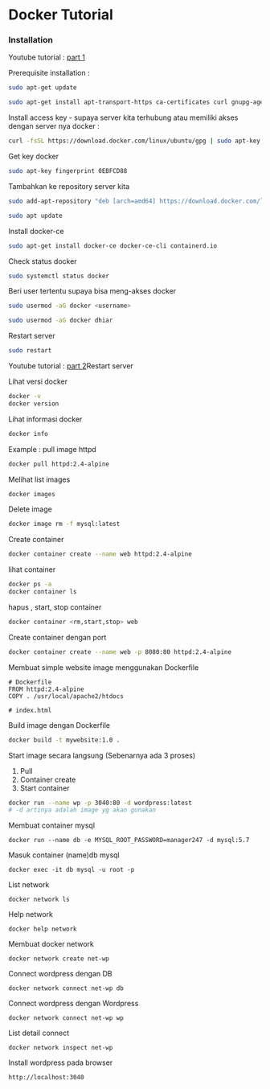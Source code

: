 # Docker Tutorial
### Installation
Youtube tutorial : [part 1](https://www.youtube.com/watch?v=9fWvbqth2NU)

Prerequisite installation :
```sh
sudo apt-get update

sudo apt-get install apt-transport-https ca-certificates curl gnupg-agent software-properties-common 

```

Install access key - supaya server kita terhubung atau memiliki akses dengan server nya docker : 
```bash
curl -fsSL https://download.docker.com/linux/ubuntu/gpg | sudo apt-key add -
```

Get key docker
```bash
sudo apt-key fingerprint 0EBFCD88
```

Tambahkan ke repository server kita
```bash
sudo add-apt-repository "deb [arch=amd64] https://download.docker.com/linux/ubuntu $(lsb_release -cs) stable"

sudo apt update
```

Install docker-ce
```bash
sudo apt-get install docker-ce docker-ce-cli containerd.io
```

Check status docker
```bash
sudo systemctl status docker
```

Beri user tertentu supaya bisa meng-akses docker
```bash
sudo usermod -aG docker <username>

sudo usermod -aG docker dhiar
```

Restart server
```bash
sudo restart
```

Youtube tutorial : [part 2](https://www.youtube.com/watch?v=aM4DPvhFBjc)Restart server

Lihat versi docker
```bash
docker -v
docker version
```

Lihat informasi docker
```bash
docker info
```

Example : pull image httpd
```bash
docker pull httpd:2.4-alpine
```

Melihat list images
```bash
docker images
```

Delete image
```bash
docker image rm -f mysql:latest
```


Create container
```bash
docker container create --name web httpd:2.4-alpine
```

lihat container
```bash
docker ps -a
docker container ls
```

hapus , start, stop container
```bash
docker container <rm,start,stop> web
```

Create container dengan port
```bash
docker container create --name web -p 8080:80 httpd:2.4-alpine
```

Membuat simple website image menggunakan Dockerfile
```
# Dockerfile
FROM httpd:2.4-alpine
COPY . /usr/local/apache2/htdocs

# index.html
```

Build image dengan Dockerfile
```bash
docker build -t mywebsite:1.0 .
```

Start image secara langsung (Sebenarnya ada 3 proses)
1. Pull
2. Container create
3. Start container
```bash
docker run --name wp -p 3040:80 -d wordpress:latest
# -d artinya adalah image yg akan gunakan
```

Membuat container mysql
```
docker run --name db -e MYSQL_ROOT_PASSWORD=manager247 -d mysql:5.7
```

Masuk container (name)db mysql
```
docker exec -it db mysql -u root -p
```

List network
```
docker network ls
```

Help network
```
docker help network
```

Membuat docker network
```
docker network create net-wp
```

Connect wordpress dengan DB
```
docker network connect net-wp db
```

Connect wordpress dengan Wordpress
```
docker network connect net-wp wp
```

List detail connect
```
docker network inspect net-wp
```

Install wordpress pada browser
```
http://localhost:3040
```